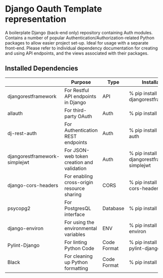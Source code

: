 # Django Oauth Template representation

A boilerplate Django (back-end only) repository containing Auth modules. 
Contains a number of popular Authentication/Authorization-related Python packages to allow easier project set-up. 
Ideal for usage with a separate front-end.
Please refer to individual dependency documentation for creating and using API endpoints, and the views associated with their packages.

## Installed Dependencies

| | Purpose | Type | Installation | Documentation |
|--|--|--|--|--|
|djangorestframework |For Restful API endpoints in Django|API|% pip install djangorestframework |https://pypi.org/project/djangorestframework/|
|allauth|For third-party OAuth|Auth|% pip install allauth|https://docs.allauth.org/en/latest/installation/quickstart.html|
|dj-rest-auth|For Authentication REST endpoints|Auth|% pip install dj-rest-auth |https://dj-rest-auth.readthedocs.io/en/latest/installation.html#registration-optional|
|djangorestframework-simplejwt|For JSON-web token creation and validation|Auth|% pip install djangorestframework-simplejwt|https://django-rest-framework-simplejwt.readthedocs.io/en/latest/getting_started.html#installation|
|django-cors-headers|For enabling cross-origin resource sharing|CORS|% pip install django-cors-headers|https://pypi.org/project/django-cors-headers/|
|psycopg2|For PostgresQL interface|Database|% pip install psycopg2|https://pypi.org/project/psycopg2/|
|django-environ|For using the environmental variables|ENV|% pip install django-environ|https://django-environ.readthedocs.io/en/latest/install.html|
|Pylint-Django|For linting Python Code|Code Format|% pip install pylint pylint-django |https://pypi.org/project/pylint-django/|
|Black|For cleaning up Python formatting|Code Format|% pip install black|https://pypi.org/project/black/|

